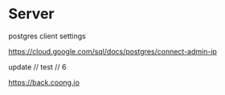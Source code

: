 # Server

postgres client settings

https://cloud.google.com/sql/docs/postgres/connect-admin-ip

update // test // 6

https://back.coong.io
